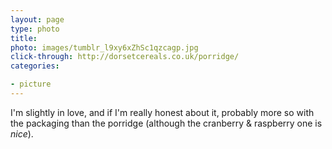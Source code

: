 ```yaml
---
layout: page
type: photo
title: 
photo: images/tumblr_l9xy6xZhSc1qzcagp.jpg
click-through: http://dorsetcereals.co.uk/porridge/
categories: 

- picture
---
```

I'm slightly in love, and if I'm really honest about it, probably more so with the packaging than the porridge (although the cranberry &amp; raspberry one is _nice_).
